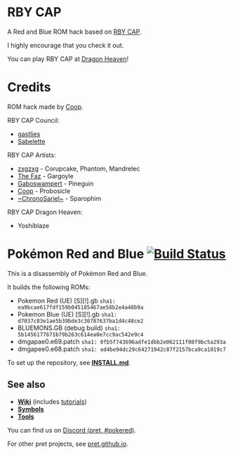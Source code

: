 # RBY CAP

A Red and Blue ROM hack based on [RBY CAP](https://www.smogon.com/forums/threads/3.3737699/).

I highly encourage that you check it out.

You can play RBY CAP at [Dragon Heaven](http://petmodsdh.com/)!

# Credits

ROM hack made by [Coop](https://github.com/coastergat).

RBY CAP Council: 
- [gastlies](https://www.smogon.com/forums/members/gastlies.540559/)
- [Sabelette](https://www.smogon.com/forums/members/sabelette.583793/)

RBY CAP Artists:
- [zxgzxg](https://www.smogon.com/forums/members/zxgzxg.501316/) - Corupcake, Phantom, Mandrelec
- [The Faz](https://www.smogon.com/forums/members/the-faz.375033/) - Gargoyle
- [Gaboswampert](https://www.smogon.com/forums/members/gaboswampert.566431/) - Pineguin
- [Coop](https://github.com/coastergat) - Probosicle
- [~ChronoSariel~](https://www.smogon.com/forums/members/chronosariel.693264/) - Sparophim

RBY CAP Dragon Heaven:
- Yoshiblaze


# Pokémon Red and Blue [![Build Status][ci-badge]][ci]

This is a disassembly of Pokémon Red and Blue.

It builds the following ROMs:

- Pokemon Red (UE) [S][!].gb `sha1: ea9bcae617fdf159b045185467ae58b2e4a48b9a`
- Pokemon Blue (UE) [S][!].gb `sha1: d7037c83e1ae5b39bde3c30787637ba1d4c48ce2`
- BLUEMONS.GB (debug build) `sha1: 5b1456177671b79b263c614ea0e7cc9ac542e9c4`
- dmgapae0.e69.patch `sha1: 0fb5f743696adfe1dbb2e062111f08f9bc5a293a`
- dmgapee0.e68.patch `sha1: ed4be94dc29c64271942c87f2157bca9ca1019c7`

To set up the repository, see [**INSTALL.md**](INSTALL.md).


## See also

- [**Wiki**][wiki] (includes [tutorials][tutorials])
- [**Symbols**][symbols]
- [**Tools**][tools]

You can find us on [Discord (pret, #pokered)](https://discord.gg/d5dubZ3).

For other pret projects, see [pret.github.io](https://pret.github.io/).

[wiki]: https://github.com/pret/pokered/wiki
[tutorials]: https://github.com/pret/pokered/wiki/Tutorials
[symbols]: https://github.com/pret/pokered/tree/symbols
[tools]: https://github.com/pret/gb-asm-tools
[ci]: https://github.com/pret/pokered/actions
[ci-badge]: https://github.com/pret/pokered/actions/workflows/main.yml/badge.svg
